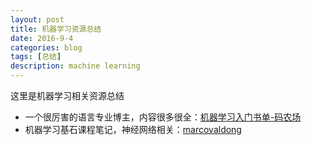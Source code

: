 ```yaml
---
layout: post
title: 机器学习资源总结 
date: 2016-9-4
categories: blog
tags: [总结]
description: machine learning 
---
```


这里是机器学习相关资源总结           

- 一个很厉害的语言专业博主，内容很多很全：[机器学习入门书单-码农场](http://www.hankcs.com/ml/machine-learning-entry-list.html)
- 机器学习基石课程笔记，神经网络相关：[marcovaldong](http://marcovaldong.github.io/categories/Machine-Learning/page/3/)